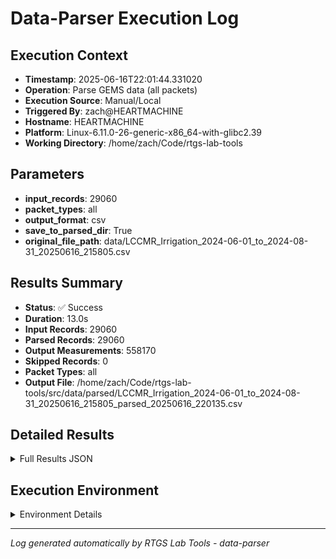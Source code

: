 # Data-Parser Execution Log

## Execution Context
- **Timestamp**: 2025-06-16T22:01:44.331020
- **Operation**: Parse GEMS data (all packets)
- **Execution Source**: Manual/Local
- **Triggered By**: zach@HEARTMACHINE
- **Hostname**: HEARTMACHINE
- **Platform**: Linux-6.11.0-26-generic-x86_64-with-glibc2.39
- **Working Directory**: /home/zach/Code/rtgs-lab-tools

## Parameters
- **input_records**: 29060
- **packet_types**: all
- **output_format**: csv
- **save_to_parsed_dir**: True
- **original_file_path**: data/LCCMR_Irrigation_2024-06-01_to_2024-08-31_20250616_215805.csv

## Results Summary
- **Status**: ✅ Success
- **Duration**: 13.0s
- **Input Records**: 29060
- **Parsed Records**: 29060
- **Output Measurements**: 558170
- **Skipped Records**: 0
- **Packet Types**: all
- **Output File**: /home/zach/Code/rtgs-lab-tools/src/data/parsed/LCCMR_Irrigation_2024-06-01_to_2024-08-31_20250616_215805_parsed_20250616_220135.csv

## Detailed Results
<details>
<summary>Full Results JSON</summary>

```json
{
  "success": true,
  "input_records": 29060,
  "parsed_records": 29060,
  "output_measurements": 558170,
  "skipped_records": 0,
  "packet_types": "all",
  "output_file": "/home/zach/Code/rtgs-lab-tools/src/data/parsed/LCCMR_Irrigation_2024-06-01_to_2024-08-31_20250616_215805_parsed_20250616_220135.csv",
  "start_time": "2025-06-16T22:01:31.319379",
  "end_time": "2025-06-16T22:01:44.330997",
  "duration": 13.011618
}
```
</details>

## Execution Environment
<details>
<summary>Environment Details</summary>

```json
{
  "timestamp": "2025-06-16T22:01:44.331020",
  "user": "zach",
  "hostname": "HEARTMACHINE",
  "platform": "Linux-6.11.0-26-generic-x86_64-with-glibc2.39",
  "python_version": "3.12.3",
  "working_directory": "/home/zach/Code/rtgs-lab-tools",
  "script_path": "/home/zach/Code/rtgs-lab-tools/src/rtgs_lab_tools/data_parser/core.py",
  "tool_name": "data-parser",
  "environment_variables": {
    "CI": "false",
    "GITHUB_ACTIONS": "false",
    "GITHUB_ACTOR": null,
    "GITHUB_WORKFLOW": null,
    "GITHUB_RUN_ID": null,
    "MCP_SESSION": "false",
    "MCP_USER": null
  },
  "execution_source": "Manual/Local",
  "triggered_by": "zach@HEARTMACHINE"
}
```
</details>

---
*Log generated automatically by RTGS Lab Tools - data-parser*
